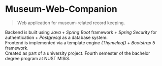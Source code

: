 # Museum-Web-Companion
> Web application for museum-related record keeping.

Backend is built using *Java* + *Spring Boot* framework + *Spring Security* for authentication + *Postgresql* as a database system.
<br>Frontend is implemented via a template engine *(Thymeleaf) + Bootstrap 5* framework.
<br>Created as part of a university project. Fourth semester of the bachelor degree program at NUST MISiS.
